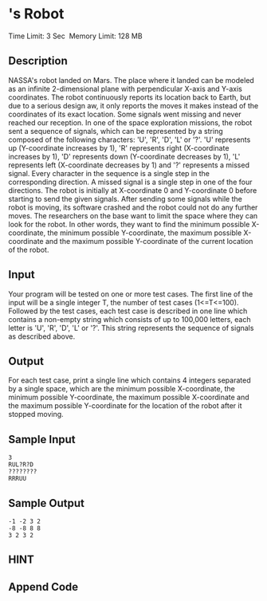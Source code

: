 # 's Robot
Time Limit: 3 Sec  Memory Limit: 128 MB


## Description
NASSA's robot landed on Mars. The place where it landed can be modeled as an infinite 2-dimensional plane with perpendicular X-axis and Y-axis coordinates.
The robot continuously reports its location back to Earth, but due to a serious design aw, it only reports the moves it makes instead of the coordinates of its exact location. Some signals went missing and never reached our reception.
In one of the space exploration missions, the robot sent a sequence of signals, which can be represented by a string composed of the following characters: 'U', 'R', 'D', 'L' or '?'. 'U' represents up (Y-coordinate increases by 1), 'R' represents right (X-coordinate increases by 1), 'D' represents down (Y-coordinate decreases by 1), 'L' represents left (X-coordinate decreases by 1) and '?' represents a missed signal. Every character in the sequence is a single step in the corresponding direction. A missed signal is a single step in one of the four directions. The robot is initially at X-coordinate 0 and Y-coordinate 0 before starting to send the given signals.
After sending some signals while the robot is moving, its software crashed and the robot could not do any further moves. The researchers on the base want to limit the space where they can look for the robot. In other words, they want to find the minimum possible X-coordinate, the minimum possible Y-coordinate, the maximum possible X-coordinate and the maximum possible Y-coordinate of the current location of the robot.


## Input
Your program will be tested on one or more test cases. The first line of the input will be a single integer T, the number of test cases (1<=T<=100). Followed by the test cases, each test case is described in one line which contains a non-empty string which consists of up to 100,000 letters, each letter is 'U', 'R', 'D', 'L' or '?'. This string represents the sequence of signals as described above.


## Output
For each test case, print a single line which contains 4 integers separated by a single space, which are the minimum possible X-coordinate, the minimum possible Y-coordinate, the maximum possible X-coordinate and the maximum possible Y-coordinate for the location of the robot after it stopped moving.


## Sample Input
```
3
RUL?R?D
????????
RRRUU

```
## Sample Output
```
-1 -2 3 2
-8 -8 8 8
3 2 3 2

```

## HINT


## Append Code
